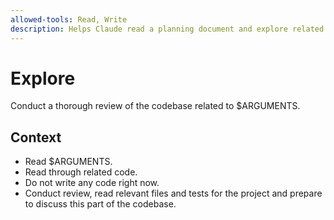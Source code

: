 ```yaml
---
allowed-tools: Read, Write
description: Helps Claude read a planning document and explore related files to get familiar with a topic. Asking Claude to prepare to discuss seems to work better than asking it to prepare to do specific work. This is followed by Plan, then Execute
---
```

# Explore

Conduct a thorough review of the codebase related to $ARGUMENTS.

## Context

- Read $ARGUMENTS.
- Read through related code.
- Do not write any code right now. 
- Conduct review, read relevant files and tests for the project and prepare to discuss this part of the codebase.